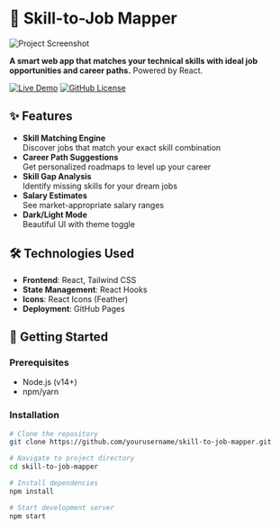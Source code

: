 # 🚀 Skill-to-Job Mapper

![Project Screenshot](./public/screenshot.png) *<!-- Add a screenshot -->*

**A smart web app that matches your technical skills with ideal job opportunities and career paths.** Powered by React.

[![Live Demo](https://img.shields.io/badge/Demo-Live-green?style=for-the-badge)]( https://afom12.github.io/CareerCompass-Pro/)
[![GitHub License](https://img.shields.io/github/license/afom12/skill-to-job-mapper?style=for-the-badge)](LICENSE)

## ✨ Features

- **Skill Matching Engine**  
  Discover jobs that match your exact skill combination
- **Career Path Suggestions**  
  Get personalized roadmaps to level up your career
- **Skill Gap Analysis**  
  Identify missing skills for your dream jobs
- **Salary Estimates**  
  See market-appropriate salary ranges
- **Dark/Light Mode**  
  Beautiful UI with theme toggle

## 🛠️ Technologies Used

- **Frontend**: React, Tailwind CSS
- **State Management**: React Hooks
- **Icons**: React Icons (Feather)
- **Deployment**: GitHub Pages

## 🚀 Getting Started

### Prerequisites
- Node.js (v14+)
- npm/yarn

### Installation
```bash
# Clone the repository
git clone https://github.com/yourusername/skill-to-job-mapper.git

# Navigate to project directory
cd skill-to-job-mapper

# Install dependencies
npm install

# Start development server
npm start
